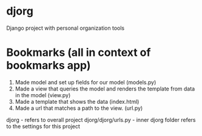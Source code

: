# djorg
Django project with personal organization tools

# Bookmarks (all in context of bookmarks app)
1. Made model and set up fields for our model (models.py)
2. Made a view that queries the model and renders the template from data in the model (view.py)
3. Made a template that shows the data (index.html)
4. Made a url that matches a path to the view. (url.py)

djorg - refers to overall project
djorg/djorg/urls.py - inner djorg folder refers to the settings for this project

